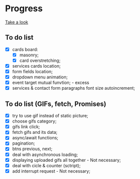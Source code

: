 # Progress

[Take a look](https://daryaazanovich.github.io/frontend-lab/workflow/landing-page/)

## To do list
- [x] cards board:
    - [x] masonry;
    - [x] card overstretching;
- [x] services cards location;
- [x] form fields location;
- [x] dropdown menu animation;
- [x] event target mutual funvtion; - excess
- [x] services & contact form paragraphs font size autoincrement;

## To do list (GIFs, fetch, Promises)
- [x] try to use gif instead of static picture;
- [x] choose gifs category;
- [x] gifs link click;
- [x] fetch gifs and its data;
- [x] async/await functions;
- [x] pagination;
- [x] btns previous, next;
- [x] deal with asynchronous loading;
- [x] displaying uploaded gifs all together - Not necessary;
- [x] deal with cicle & counter (sctript);
- [x] add interrupt request - Not necessary;
